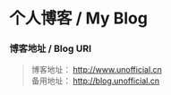 # 个人博客 / My Blog

### 博客地址 / Blog URI

>   博客地址： http://www.unofficial.cn  
    备用地址： http://blog.unofficial.cn
